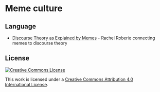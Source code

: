 # Meme culture

## Language

- [Discourse Theory as Explained by Memes](https://medium.com/@rroberie/discourse-theory-as-explained-by-memes-7ad45ca758e9) - Rachel Roberie connecting memes to discourse theory






## License

[![Creative Commons License](http://i.creativecommons.org/l/by/4.0/88x31.png)](https://creativecommons.org/licenses/by/4.0/)

This work is licensed under a [Creative Commons Attribution 4.0 International License](http://creativecommons.org/licenses/by/4.0/).

